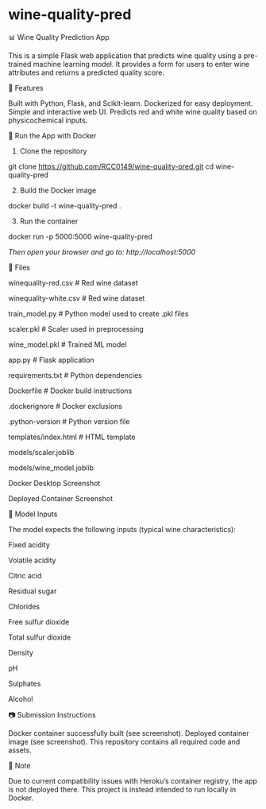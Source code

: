 # wine-quality-pred

📊 Wine Quality Prediction App

This is a simple Flask web application that predicts wine quality using a pre-trained machine learning model. It provides a form for users to enter wine attributes and returns a predicted quality score.

🚀 Features

Built with Python, Flask, and Scikit-learn.
Dockerized for easy deployment.
Simple and interactive web UI.
Predicts red and white wine quality based on physicochemical inputs.

🐳 Run the App with Docker

1. Clone the repository

git clone https://github.com/RCC0149/wine-quality-pred.git
cd wine-quality-pred

2. Build the Docker image

docker build -t wine-quality-pred .

3. Run the container

docker run -p 5000:5000 wine-quality-pred

*Then open your browser and go to: http://localhost:5000*

📁 Files

winequality-red.csv    # Red wine dataset

winequality-white.csv  # Red wine dataset

train_model.py         # Python model used to create .pkl files

scaler.pkl             # Scaler used in preprocessing

wine_model.pkl         # Trained ML model

app.py                 # Flask application

requirements.txt       # Python dependencies

Dockerfile             # Docker build instructions

.dockerignore          # Docker exclusions

.python-version        # Python version file

templates/index.html   # HTML template

models/scaler.joblib

models/wine_model.joblib 

Docker Desktop Screenshot

Deployed Container Screenshot

🧪 Model Inputs

The model expects the following inputs (typical wine characteristics):

Fixed acidity

Volatile acidity

Citric acid

Residual sugar

Chlorides

Free sulfur dioxide

Total sulfur dioxide

Density

pH

Sulphates

Alcohol

📷 Submission Instructions

Docker container successfully built (see screenshot).
Deployed container image (see screenshot).
This repository contains all required code and assets.

🧠 Note

Due to current compatibility issues with Heroku’s container registry, the app is not deployed there. This project is instead intended to run locally in Docker.
